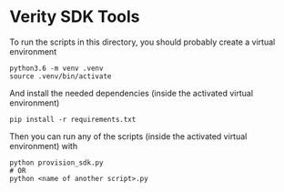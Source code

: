 # Verity SDK Tools

To run the scripts in this directory, you should probably create a virtual environment

```
python3.6 -m venv .venv
source .venv/bin/activate
```

And install the needed dependencies (inside the activated virtual environment)

```
pip install -r requirements.txt
```

Then you can run any of the scripts (inside the activated virtual environment) with

```
python provision_sdk.py
# OR
python <name of another script>.py
```
